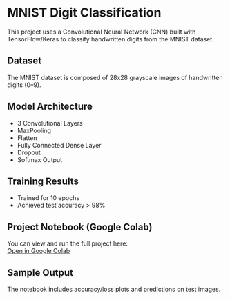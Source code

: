 # MNIST Digit Classification

This project uses a Convolutional Neural Network (CNN) built with TensorFlow/Keras to classify handwritten digits from the MNIST dataset.

## Dataset
The MNIST dataset is composed of 28x28 grayscale images of handwritten digits (0–9).

## Model Architecture
- 3 Convolutional Layers
- MaxPooling
- Flatten
- Fully Connected Dense Layer
- Dropout
- Softmax Output

## Training Results
- Trained for 10 epochs
- Achieved test accuracy > 98%

## Project Notebook (Google Colab)

You can view and run the full project here:  
[Open in Google Colab](https://colab.research.google.com/drive/1tbBkxL-oSDoRG9-VwtRm2mmLLgTtq4nq?usp=sharing)


## Sample Output
The notebook includes accuracy/loss plots and predictions on test images.
